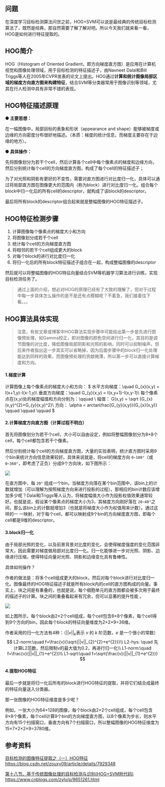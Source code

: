 ## 问题

在深度学习目标检测算法问世之前，HOG+SVM可以说是最经典的传统目标检测算法了，既然是经典，那自然需要了解了解对吧。所以今天我们就来看一看，HOG是如何进行特征提取的。

## HOG简介

HOG（Histogram of Oriented Gradient，即方向梯度直方图）是应用在计算机视觉和图像处理领域，用于目标检测的特征描述子，由Navneet Dalal和Bill Triggs等人在2005年CVPR发表的论文上提出。HOG通过**计算和统计图像局部区域的梯度方向直方图来构建特征**，结合SVM等分类器常用于图像识别等领域，尤其在行人检测中具有非常不错的表现。

## HOG特征描述原理

**● 主要思想：** 

在一幅图像中，局部目标的表象和形状（appearance and shape）能够被梯度或边缘的方向密度分布很好地描述。（本质：梯度的统计信息，而梯度主要存在于边缘的地方）。

**● 具体操作：** 

先将图像划分为若干个cell，然后计算各个cell中每个像素点的梯度和边缘方向，然后分别统计每个cell的方向梯度直方图，构成了每个cell的特征描述子；

为了对光照和阴影有更好的不变性，需要对直方图进行对比度归一化，具体可以通过将局部直方图在图像更大的范围内（称为block）进行对比度归一化。组合每个block中归一化后的所有cell的descriptor，就构成了该block的descriptor。

最后将所有block的descriptor组合起来就是整幅图像的HOG特征描述子。

## HOG特征检测步骤

1. 计算图像每个像素点的梯度大小和方向
2. 将图像划分成若干个cell
3. 统计每个cell的方向梯度直方图
4. 将相邻的若干个cell组成更大的block
5. 对每个block的进行对比度归一化
6. 将归一化后的所有block特征描述子组合在一起，构成整幅图像的descriptor

然后就可以将整幅图像的HOG特征向量结合SVM等机器学习算法进行训练，实现目标检测任务了。

> 通过上面的介绍，想必对HOG的原理已经有了大致的理解了，但对于过程中每一步具体怎么操作的是不是还有点模糊呢？不着急，我们接着往下看。。。

## HOG算法具体实现

> 注意，有些文章或博客中HOG算法实现步骤中可能给出第一步是先进行图像预处理，如Gamma校正，即对图像的颜色空间进行归一化，其目的是调节图像的对比度，降低图像局部阴影和光照的影响，同时可以抑制噪声。但后来作者指出这一步其实可以省略掉，因为后面步骤中的block归一化处理能达到同样的效果，而图像预处理的贡献微薄，所以第一步可以直接计算梯度和方向。

#### 1.梯度计算

计算图像上每个像素点的梯度大小和方向：
$
水平方向梯度：\quad G_{x}(x,y) = I(x+1,y)-I(x-1,y)\\
垂直方向梯度：\quad G_{y}(x,y) = I(x,y+1)-I(x,y-1)\\
每个像素点在(x,y)处的梯度幅值和方向分别为：\qquad \\
幅值： G(x,y) = \sqrt {G_{x}(x,y)^{2}+G_{y}(x,y)^2}\\
方向： \alpha = arctan\frac{G_{y}(x,y)}{G_{x}(x,y)} \qquad \qquad \qquad
$

#### 2.计算梯度方向直方图（计算过程不明白）

首先将图像划分为若干个cell，大小可以自由设定，例如将整幅图像划分为8×8个cell，每个cell都包含若干个像素。

然后分别统计每个cell的方向梯度直方图，大量的实验表明，统计直方图时采用9个bin来统计方向信息效果较好。具体来说就是，将cell的梯度方向 `0~180°`（或 `0~360°`，即考虑了正负）分成9个方向块，如下图所示：

![](https://i.loli.net/2020/06/25/Lasjh6PgRdKSAN9.png)

在直方图中，每 `20°` 组成一个bin，当梯度方向落在某个bin范围中，该bin上的计数就增加（可以理解为按照梯度方向来进行投影的过程）。那相应的bin计数应该增加多少呢？Dalal和Triggs等人认为，将梯度幅值大小作为投影权值效果通常较好。也就是说，假设某个像素点的梯度大小为3，其梯度方向刚好落在 `20~40°`之间，那么该bin上的计数就增加3（也就是将梯度大小作为权值用来计数）。通过这样的一 一映射，对于每个cell，都可以映射成9个bin的方向梯度直方图，即每个cell都是9维的descriptor。

#### 3.block归一化

由于局部光照的变化，以及前景背景对比度的变化，会使得梯度强度的变化范围非常大，因此需要对梯度做局部对比度归一化。归一化能够进一步对光照、阴影、边缘进行压缩，使得特征向量对光照、阴影和边缘变化具有鲁棒性。

具体如何操作？

作者的做法是：将多个cell组成更大的block，然后对每个block进行对比度归一化。图像最终的HOG特征描述子就是所有block内的cell的直方图构成的向量。事实上，块之间是有重叠的，也就是说，每个细胞单元的直方图都会被多次用于最终的描述子的计算。块之间的重叠看起来有冗余，但可以显著的提升性能 。

![](https://i.loli.net/2020/06/26/XCeHTDhs65YmiUb.png)

如上图所示，每个block由2×2个cell组成，每个cell包含8×8个像素，每个cell得到9个方向的bin，因此每个block的特征向量维度为2×2×9=36维。

作者采用的归一化方法有4种：（$||v||_{k}$表示 $v$ 的 $k$ 阶范数，$e$ 是一个很小的常数）
$$
L2-norm:\quad f=\frac{v}{\sqrt{||v||_{2}^{2}+e^{2}}}\\
L2-hys: \quad 先计算L2范数，然后限制v的最大值为0.2，再进行归一化\\
L1-norm:\quad f=\frac{v}{||v||_{1}+e^{2}}\\
L1-sqrt:\quad f=\sqrt{\frac{v}{||v||_{1}+e^{2}}}
$$

#### 4.提取HOG特征

最后一步就是将归一化后所有的block进行HOG特征的提取，并将它们结合成最终的特征向量送入分类器。

那一张图像的HOG特征维度是多少呢？

例如，一张大小为64×128的图像，每个block由2×2个cell组成，每个cell包含8×8个像素，每个cell计算9个bin的方向梯度直方图，以8个像素为步长，则水平方向有15个扫描窗口，垂直方向有7个扫描窗口，所以整幅图像的HOG特征维度为15×7×2×2×9=3780维。



## 参考资料

[目标检测的图像特征提取之（一）HOG特征](https://blog.csdn.net/zouxy09/article/details/7929348) https://blog.csdn.net/zouxy09/article/details/7929348

[第十八节、基于传统图像处理的目标检测与识别(HOG+SVM附代码)](https://www.cnblogs.com/zyly/p/9651261.html) https://www.cnblogs.com/zyly/p/9651261.html
